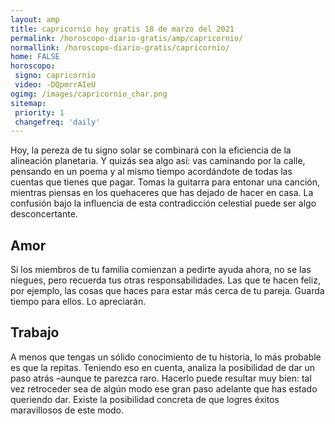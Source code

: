 ```yaml
---
layout: amp
title: capricornio hoy gratis 18 de marzo del 2021 
permalink: /horoscopo-diario-gratis/amp/capricornio/
normallink: /horoscopo-diario-gratis/capricornio/
home: FALSE
horoscopo:
 signo: capricornio
 video: -DQpmrrAIeU
ogimg: /images/capricornio_char.png
sitemap:
 priority: 1
 changefreq: 'daily'
---
```



Hoy, la pereza de tu signo solar se combinará con la eficiencia de la alineación planetaria. Y quizás sea algo así: vas caminando por la calle, pensando en un poema y al mismo tiempo acordándote de todas las cuentas que tienes que pagar. Tomas la guitarra para entonar una canción, mientras piensas en los quehaceres que has dejado de hacer en casa. La confusión bajo la influencia de esta contradicción celestial puede ser algo desconcertante.

## Amor

Si los miembros de tu familia comienzan a pedirte ayuda ahora, no se las niegues, pero recuerda tus otras responsabilidades. Las que te hacen feliz, por ejemplo, las cosas que haces para estar más cerca de tu pareja. Guarda tiempo para ellos. Lo apreciarán.

## Trabajo

A menos que tengas un sólido conocimiento de tu historia, lo más probable es que la repitas. Teniendo eso en cuenta, analiza la posibilidad de dar un paso atrás –aunque te parezca raro. Hacerlo puede resultar muy bien: tal vez retroceder sea de algún modo ese gran paso adelante que has estado queriendo dar. Existe la posibilidad concreta de que logres éxitos maravillosos de este modo.